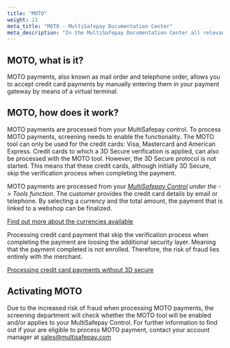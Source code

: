 ```yaml
---
title: "MOTO"
weight: 21
meta_title: "MOTO - MultiSafepay Documentation Center"
meta_description: "In the MultiSafepay Documentation Center all relevant information regarding our Plugins and API. As well as Support pages for Payment Method, Tools and General Questions. You can also find the contact details of our Support Team and Integration Team."
---
```


## MOTO, what is it?

MOTO payments, also known as mail order and telephone order, allows you to accept credit card payments by manually entering them in your payment gateway by means of a virtual terminal.

## MOTO, how does it work?

MOTO payments are processed from your MultiSafepay control. To process MOTO payments, screening needs to enable the functionality. The MOTO tool can only be used for the credit cards: Visa, Mastercard and American Express. Credit cards to which a 3D Secure verification is applied, can also be processed with the MOTO tool. However, the 3D Secure protocol is not started. This means that these credit cards, although initially 3D Secure, skip the verification process when completing the payment.


MOTO payments are processed from your _[MultiSafepay Control](https://merchant.multisafepay.com/) under the -> Tools function_. The customer provides the credit card details by email or telephone. By selecting a currency and the total amount, the payment that is linked to a webshop can be finalized.

[Find out more about the currencies available](/faq/general/which-currencies-are-supported-by-multisafepay/)

Processing credit card payment that skip the verification process when completing the payment are loosing the additional security layer. Meaning that the payment completed is not enrolled. Therefore, the risk of fraud lies entirely with the merchant. 

[Processing credit card payments without 3D secure](https://docs.multisafepay.com/payment-methods/creditcards/#what-is-3d-secure/)

## Activating MOTO 

Due to the increased risk of fraud when processing MOTO payments, the screening department will check whether the MOTO tool will be enabled and/or applies to your MultiSafepay Control. For further information to find out if your are eligible to process MOTO payment, contact your account manager at <sales@multisafepay.com> 



